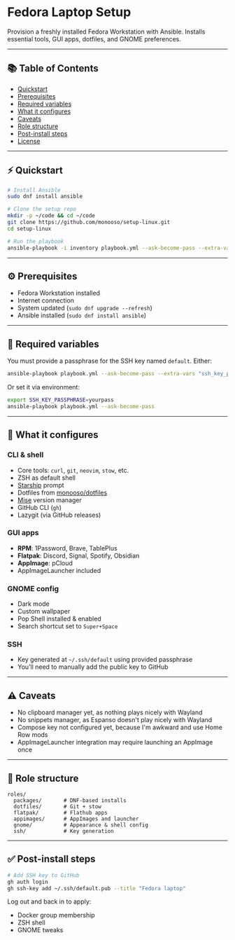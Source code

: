 # Fedora Laptop Setup

Provision a freshly installed Fedora Workstation with Ansible. Installs essential tools, GUI apps, dotfiles, and GNOME preferences.

---

## 📚 Table of Contents

- [Quickstart](#-quickstart)
- [Prerequisites](#️-prerequisites)
- [Required variables](#-required-variables)
- [What it configures](#-what-it-configures)
- [Caveats](#-caveats)
- [Role structure](#-role-structure)
- [Post-install steps](#-post-install-steps)
- [License](#-license)

---

## ⚡ Quickstart

```bash
# Install Ansible
sudo dnf install ansible

# Clone the setup repo
mkdir -p ~/code && cd ~/code
git clone https://github.com/monooso/setup-linux.git
cd setup-linux

# Run the playbook
ansible-playbook -i inventory playbook.yml --ask-become-pass --extra-vars "ssh_key_passphrase=yourpass"
```

---

## ⚙️ Prerequisites

- Fedora Workstation installed
- Internet connection
- System updated (`sudo dnf upgrade --refresh`)
- Ansible installed (`sudo dnf install ansible`)

---

## 🔐 Required variables

You must provide a passphrase for the SSH key named `default`. Either:

```bash
ansible-playbook playbook.yml --ask-become-pass --extra-vars "ssh_key_passphrase=yourpass"
```

Or set it via environment:

```bash
export SSH_KEY_PASSPHRASE=yourpass
ansible-playbook playbook.yml --ask-become-pass
```

---

## 🧰 What it configures

### CLI & shell
- Core tools: `curl`, `git`, `neovim`, `stow`, etc.
- ZSH as default shell
- [Starship](https://starship.rs) prompt
- Dotfiles from [monooso/dotfiles](https://github.com/monooso/dotfiles)
- [Mise](https://mise.jdx.dev) version manager
- GitHub CLI (`gh`)
- Lazygit (via GitHub releases)

### GUI apps
- **RPM**: 1Password, Brave, TablePlus
- **Flatpak**: Discord, Signal, Spotify, Obsidian
- **AppImage**: pCloud
- AppImageLauncher included

### GNOME config
- Dark mode
- Custom wallpaper
- Pop Shell installed & enabled
- Search shortcut set to `Super+Space`

### SSH
- Key generated at `~/.ssh/default` using provided passphrase
- You’ll need to manually add the public key to GitHub

---

## ⚠️ Caveats

- No clipboard manager yet, as nothing plays nicely with Wayland
- No snippets manager, as Espanso doesn't play nicely with Wayland
- Compose key not configured yet, because I'm awkward and use Home Row mods
- AppImageLauncher integration may require launching an AppImage once

---

## 📁 Role structure

```text
roles/
  packages/       # DNF-based installs
  dotfiles/       # Git + stow
  flatpak/        # Flathub apps
  appimages/      # AppImages and launcher
  gnome/          # Appearance & shell config
  ssh/            # Key generation
```

---

## ✅ Post-install steps

```bash
# Add SSH key to GitHub
gh auth login
gh ssh-key add ~/.ssh/default.pub --title "Fedora laptop"
```

Log out and back in to apply:
- Docker group membership
- ZSH shell
- GNOME tweaks
```
